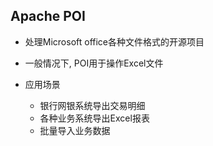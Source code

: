 ## Apache POI
- 处理Microsoft office各种文件格式的开源项目
- 一般情况下, POI用于操作Excel文件


- 应用场景
  - 银行网银系统导出交易明细
  - 各种业务系统导出Excel报表
  - 批量导入业务数据